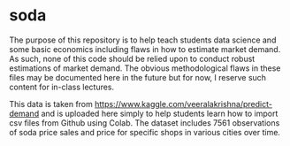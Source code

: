 # soda 
The purpose of this repository is to help teach students data science and some basic economics including flaws in how to estimate market demand.  As such, none of this code should be relied upon to conduct robust estimations of market demand.  The obvious methodological flaws in these files may be documented here in the future but for now, I reserve such content for in-class lectures.


This data is  taken from https://www.kaggle.com/veeralakrishna/predict-demand and is uploaded here simply to help students learn how to import csv files from Github using Colab. 
The dataset includes 7561 observations of soda price sales and price for specific shops in various cities over time.  
